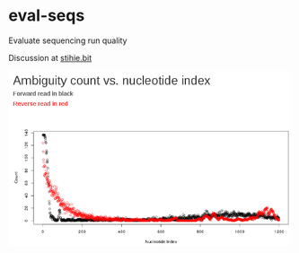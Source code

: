 # eval-seqs
Evaluate sequencing run quality

Discussion at [stihie.bit](http://www.stihie.net/lnsDFoKytr/2014/10/11/sequence-evaluation/)

![eval-seqs image](evalseqs-image.png)
